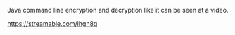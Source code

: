 Java command line encryption and decryption like it can be seen at a video.

https://streamable.com/lhgn8q

